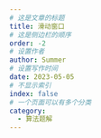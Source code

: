 ```yaml
---
# 这是文章的标题
title: 滑动窗口
# 这是侧边栏的顺序
order: -2
# 设置作者
author: Summer
# 设置写作时间
date: 2023-05-05
# 不显示索引
index: false
# 一个页面可以有多个分类
category:
  - 算法题解
---
```


<AutoCatalog />